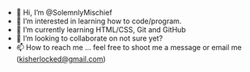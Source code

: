 - 👋 Hi, I’m @SolemnlyMischief
- 👀 I’m interested in learning how to code/program.
- 🌱 I’m currently learning HTML/CSS, Git and GitHub
- 💞️ I’m looking to collaborate on not sure yet?
- 📫 How to reach me ... feel free to shoot me a message or email me (kisherlocked@gmail.com)

<!---
SolemnlyMischief/SolemnlyMischief is a ✨ special ✨ repository because its `README.md` (this file) appears on your GitHub profile.
You can click the Preview link to take a look at your changes.
--->

